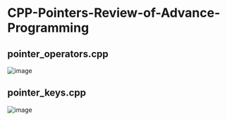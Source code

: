# CPP-Pointers-Review-of-Advance-Programming
## pointer_operators.cpp
![image](https://user-images.githubusercontent.com/85553852/147893597-0bcede0b-ceff-4b6a-b216-a860982c86b4.png)
## pointer_keys.cpp
![image](https://user-images.githubusercontent.com/85553852/147893606-ce7ecc07-4a26-4b6d-bb7d-286d5d4e812d.png)
